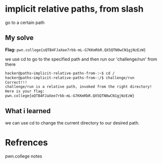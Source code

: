 # implicit relative paths, from slash
go to a certain path

## My solve
**Flag:** `pwn.college{oQTB4FJaXee7rbb-mL-G7KKmRbR.QX5QTN0wCN1gjNzEzW}`

we use cd to go to the specified path and then run our 'challenge/run' from there

```bash
hacker@paths~implicit-relative-paths-from-:~$ cd /
hacker@paths~implicit-relative-paths-from-:/$ challenge/run
Correct!!!
challenge/run is a relative path, invoked from the right directory!
Here is your flag:
pwn.college{oQTB4FJaXee7rbb-mL-G7KKmRbR.QX5QTN0wCN1gjNzEzW}
```

## What i learned
we can use cd to change the current directory to our desired path.

# Refrences
pwn.college notes